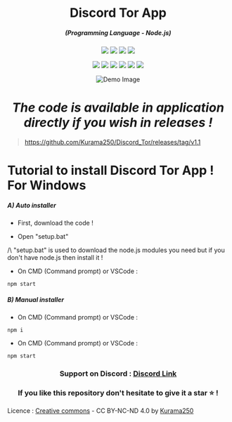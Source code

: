 <h1 align="center">Discord Tor App</h1>
<em><h5 align="center">(Programming Language - Node.js)</h5></em>

<p align="center">
  <img src="https://img.shields.io/github/stars/Kurama250/Discord_Tor">
  <img src="https://img.shields.io/github/license/Kurama250/Discord_Tor">
  <img src="https://img.shields.io/github/repo-size/Kurama250/Discord_Tor">
  <img src="https://img.shields.io/badge/stability-stable-green">
</p>

<p align="center">
  <img src="https://img.shields.io/npm/v/module-name">
  <img src="https://img.shields.io/npm/v/fs?label=fs">
  <img src="https://img.shields.io/npm/v/path?label=path">
  <img src="https://img.shields.io/npm/v/https?label=https">
  <img src="https://img.shields.io/npm/v/electron?label=electron">
  <img src="https://img.shields.io/npm/v/electron-builder?label=electron-builder">
</p>

<p align="center">
  <img src="https://github.com/Kurama250/Discord_Tor/blob/main/img/app-icon.ico" alt="Demo Image">
</p>

<em><h1 align="center">The code is available in application directly if you wish in releases !</h1></em>
> https://github.com/Kurama250/Discord_Tor/releases/tag/v1.1

# Tutorial to install Discord Tor App ! For Windows

<h5>A) Auto installer</h5>

- First, download the code !

- Open "setup.bat"

/\ "setup.bat" is used to download the node.js modules you need but if you don't have node.js then install it !

- On CMD (Command prompt) or VSCode :

```shell
npm start
```

<h5>B) Manual installer</h5>

- On CMD (Command prompt) or VSCode :

```shell
npm i
```

- On CMD (Command prompt) or VSCode :

```shell
npm start
```

<h3 align="center"><strong>Support on Discord :</strong> <a href="https://discord.gg/6aebQGdDxB">Discord Link</a></3>
<h3 align="center">If you like this repository don't hesitate to give it a star ⭐ !</h3>

Licence : [Creative commons](https://creativecommons.org/licenses/by-nc-nd/4.0/deed.en) - CC BY-NC-ND 4.0 by [Kurama250](https://github.com/Kurama250)
